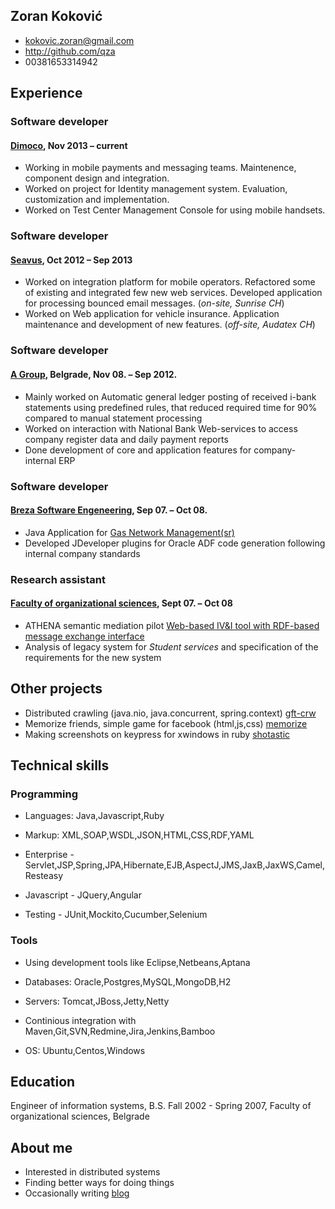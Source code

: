 ## Zoran Koković
 * <kokovic.zoran@gmail.com>
 * <http://github.com/qza>
 * 00381653314942

## Experience

### Software developer
#### [Dimoco][dim], Nov 2013 – current
 * Working in mobile payments and messaging teams. Maintenence, component design and integration.
 * Worked on project for Identity management system. Evaluation, customization and implementation.
 * Worked on Test Center Management Console for using mobile handsets.

### Software developer
#### [Seavus][sea], Oct 2012 – Sep 2013
 * Worked on integration platform for mobile operators. Refactored some of existing and integrated few new web services. Developed 
   application for processing bounced email messages. (*on-site, Sunrise CH*)
 * Worked on Web application for vehicle insurance. Application maintenance and development of new features. (*off-site, Audatex CH*)

### Software developer
#### [A Group][agr], Belgrade, Nov 08. – Sep 2012.
 * Mainly worked on Automatic general ledger posting of received i-bank statements using predefined rules, that reduced
   required time for 90% compared to manual statement processing
 * Worked on interaction with National Bank Web-services to access company register data and daily payment reports
 * Done development of core and application features for company-internal ERP

### Software developer
#### [Breza Software Engeneering][bse], Sep 07. – Oct 08.
 * Java Application for [Gas Network Management(sr)][gas]
 * Developed JDeveloper plugins for Oracle ADF code generation following internal company standards

### Research assistant
#### [Faculty of organizational sciences][fon], Sept 07. – Oct 08
 * ATHENA semantic mediation pilot [Web-based IV&I tool with RDF-based message exchange interface][apo]
 * Analysis of legacy system for *Student services* and specification of the requirements for the new system

## Other projects
 * Distributed crawling (java.nio, java.concurrent, spring.context) [gft-crw]
 * Memorize friends, simple game for facebook (html,js,css) [memorize]
 * Making screenshots on keypress for xwindows in ruby [shotastic]

## Technical skills

### Programming

 * Languages: Java,Javascript,Ruby
 
 * Markup: XML,SOAP,WSDL,JSON,HTML,CSS,RDF,YAML
 
 * Enterprise - Servlet,JSP,Spring,JPA,Hibernate,EJB,AspectJ,JMS,JaxB,JaxWS,Camel,Resteasy
 
 * Javascript - JQuery,Angular

 * Testing - JUnit,Mockito,Cucumber,Selenium
  
### Tools

 * Using development tools like Eclipse,Netbeans,Aptana
 
 * Databases: Oracle,Postgres,MySQL,MongoDB,H2
 
 * Servers: Tomcat,JBoss,Jetty,Netty
 
 * Continious integration with Maven,Git,SVN,Redmine,Jira,Jenkins,Bamboo
 
 * OS: Ubuntu,Centos,Windows

## Education

 Engineer of information systems, B.S. Fall 2002 - Spring 2007, Faculty of organizational sciences, Belgrade

## About me
 * Interested in distributed systems
 * Finding better ways for doing things
 * Occasionally writing [blog]

[dim]:http://www.dimoco.at/
[apo]:http://sourceforge.net/projects/apolon/
[gas]:http://www.brezasoftware.com/brosure/BrezaGAS.pdf
[bse]:http://www.brezasoftware.com/
[agr]:http://www.agroupm.com/
[fon]:http://www.fon.bg.ac.rs/
[sea]:http://www.seavus.com/
[memorize]: https://github.com/qza/MemorizeFriends
[shotastic]: https://github.com/qza/shotastic
[gft-crw]: https://github.com/qza/gft-crw
[blog]: http://qza.github.io/
